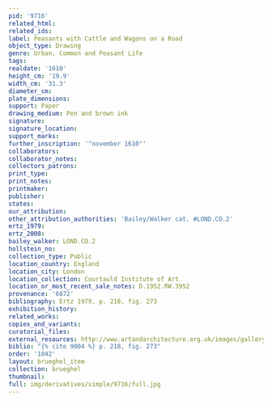 ```yaml
---
pid: '9716'
related_html: 
related_ids: 
label: Peasants with Cattle and Wagons on a Road
object_type: Drawing
genre: Urban, Common and Peasant Life
tags: 
realdate: '1610'
height_cm: '19.9'
width_cm: '31.3'
diameter_cm: 
plate_dimensions: 
support: Paper
drawing_medium: Pen and brown ink
signature: 
signature_location: 
support_marks: 
further_inscription: '"november 1610"'
collaborators: 
collaborator_notes: 
collectors_patrons: 
print_type: 
print_notes: 
printmaker: 
publisher: 
states: 
our_attribution: 
other_attribution_authorities: 'Bailey/Walker cat. #LOND.CO.2'
ertz_1979: 
ertz_2008: 
bailey_walker: LOND.CO.2
hollstein_no: 
collection_type: Public
location_country: England
location_city: London
location_collection: Courtauld Institute of Art
location_or_most_recent_sale_notes: D.1952.RW.3952
provenance: '6872'
bibliography: Ertz 1979, p. 218, fig. 273
exhibition_history: 
related_works: 
copies_and_variants: 
curatorial_files: 
external_resources: http://www.artandarchitecture.org.uk/images/gallery/c0a8ef49.html
biblio: "{% cite 9004 %} p. 218, fig. 273"
order: '1042'
layout: brueghel_item
collection: brueghel
thumbnail: 
full: img/derivatives/simple/9716/full.jpg
---
```


